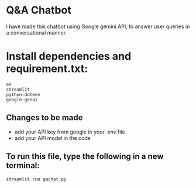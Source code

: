 # Q&A Chatbot
I have made this chatbot using Google gemini API, to answer user queries in a conversational manner.

# Install dependencies and requirement.txt:
```
os
streamlit
python-dotenv
google-genai
```
## Changes to be made
- add your API key from google in your *.env* file
- add your API model in the code


## To run this file, type the following in a new terminal:
```
streamlit run qachat.py
```
